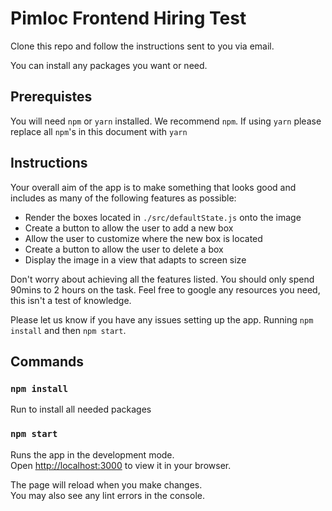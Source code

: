 # Pimloc Frontend Hiring Test

Clone this repo and follow the instructions sent to you via email.

You can install any packages you want or need.

## Prerequistes

You will need `npm` or `yarn` installed. We recommend `npm`. If using `yarn` please replace all `npm`'s in this document with `yarn`

## Instructions

Your overall aim of the app is to make something that looks good and includes as many of the following features as possible:

- Render the boxes located in `./src/defaultState.js` onto the image
- Create a button to allow the user to add a new box
- Allow the user to customize where the new box is located
- Create a button to allow the user to delete a box
- Display the image in a view that adapts to screen size

Don't worry about achieving all the features listed. You should only spend 90mins to 2 hours on the task. Feel free to google any resources you need, this isn't a test of knowledge.

Please let us know if you have any issues setting up the app. Running `npm install` and then `npm start`.

## Commands

### `npm install`

Run to install all needed packages

### `npm start`

Runs the app in the development mode.\
Open [http://localhost:3000](http://localhost:3000) to view it in your browser.

The page will reload when you make changes.\
You may also see any lint errors in the console.
